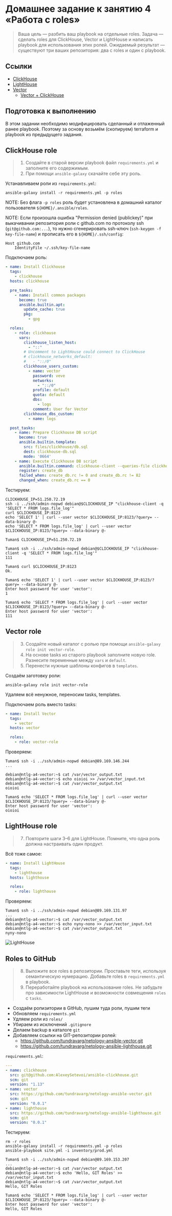 # Домашнее задание к занятию 4 «Работа с roles»


> Ваша цель — разбить ваш playbook на отдельные roles.
> Задача — сделать roles для ClickHouse, Vector и LightHouse и написать playbook для использования этих ролей.
> Ожидаемый результат — существуют три ваших репозитория: два с roles и один с playbook.


## Ссылки

* [ClickHouse](https://clickhouse.com)
* [LightHouse](https://github.com/VKCOM/lighthouse)
* [Vector](https://vector.dev)
    * [Vector + ClickHouse](https://vector.dev/docs/reference/configuration/sinks/clickhouse/)


## Подготовка к выполнению


В этом задании необходимо модифицировать сделанный и отлаженный ранее playbook.
Поэтому за основу возьмём (скопируем) terraform и playbook из предыдущего задания.


## ClickHouse role


> 1. Создайте в старой версии playbook файл `requirements.yml` и заполните его содержимым.
> 2. При помощи `ansible-galaxy` скачайте себе эту роль.

Устанавливаем роли из `requirements.yml`:

```shell
ansible-galaxy install -r requirements.yml -p roles
```

NOTE: Без флага `-p roles` роль будет установлена в домашний каталог пользователя `${HOME}/.ansible/roles`.

NOTE: Если произошла ошибка "Permission denied (publickey)" при выкачивании репозитория роли с github.com по протоколу ssh (`git@github.com:...`),
    то нужно сгенерировать ssh-ключ (`ssh-keygen -f key-file-name`) и прописать его в `${HOME}/.ssh/config`:

```
Host github.com
    IdentityFile ~/.ssh/key-file-name
```

Подключаем роль:

```yml
- name: Install Clickhouse
  tags:
    - clickhouse
  hosts: clickhouse

  pre_tasks:
    - name: Install common packages
      become: true
      ansible.builtin.apt:
        update_cache: true
        pkg:
          - gpg

  roles:
    - role: clickhouse
      vars:
        clickhouse_listen_host:
          - "::"
        # Uncomment to LightHouse could connect to ClickHouse
        # clickhouse_networks_default:
        #   - "::/0"
        clickhouse_users_custom:
          - name: vector
            password: veve
            networks:
              - "::/0"
            profile: default
            quota: default
            dbs:
              - logs
            comment: User for Vector
        clickhouse_dbs_custom:
          - name: logs

  post_tasks:
    - name: Prepare Clickhouse DB script
      become: true
      ansible.builtin.template:
        src: files/clickhouse/db.sql
        dest: clickhouse-db.sql
        mode: '0664'
    - name: Execute Clickhouse DB script
      ansible.builtin.command: clickhouse-client --queries-file clickhouse-db.sql
      register: create_db
      failed_when: create_db.rc != 0 and create_db.rc != 82
      changed_when: create_db.rc == 0
```

Тестируем:

```shell
CLICKHOUSE_IP=51.250.72.19
ssh -i ../ssh/admin-nopwd debian@$CLICKHOUSE_IP "clickhouse-client -q 'SELECT * FROM logs.file_log'"
curl $CLICKHOUSE_IP:8123
echo 'SELECT 1' | curl --user vector $CLICKHOUSE_IP:8123/?query= --data-binary @-
echo 'SELECT * FROM logs.file_log' | curl --user vector $CLICKHOUSE_IP:8123/?query= --data-binary @-
```

```
Tuman$ CLICKHOUSE_IP=51.250.72.19

Tuman$ ssh -i ../ssh/admin-nopwd debian@$CLICKHOUSE_IP "clickhouse-client -q 'SELECT * FROM logs.file_log'"
111

Tuman$ curl $CLICKHOUSE_IP:8123
Ok.

Tuman$ echo 'SELECT 1' | curl --user vector $CLICKHOUSE_IP:8123/?query= --data-binary @-
Enter host password for user 'vector':
1

Tuman$ echo 'SELECT * FROM logs.file_log' | curl --user vector $CLICKHOUSE_IP:8123/?query= --data-binary @-
Enter host password for user 'vector':
111
```


## Vector role


> 3. Создайте новый каталог с ролью при помощи `ansible-galaxy role init vector-role`.
> 4. На основе tasks из старого playbook заполните новую role. Разнесите переменные между `vars` и `default`.
> 5. Перенести нужные шаблоны конфигов в `templates`.

Создаём заготовку роли:

```shell
ansible-galaxy role init vector-role
```

Удаляем всё ненужное, переносим tasks, templates.

Подключаем роль вместо tasks:

```yml
- name: Install Vector
  tags:
    - vector
  hosts: vector

  roles:
    - role: vector-role
```

Проверяем:

```
Tuman$ ssh -i ../ssh/admin-nopwd debian@89.169.146.244
...

debian@ntlg-a4-vector:~$ cat /var/vector_output.txt
debian@ntlg-a4-vector:~$ echo oioioi >> /var/vector_input.txt
debian@ntlg-a4-vector:~$ cat /var/vector_output.txt
oioioi
```

```
Tuman$ echo 'SELECT * FROM logs.file_log' | curl --user vector $CLICKHOUSE_IP:8123/?query= --data-binary @-
Enter host password for user 'vector':
oioioi
```


## LightHouse role


> 7. Повторите шаги 3–6 для LightHouse. Помните, что одна роль должна настраивать один продукт.


Всё тоже самое:

```yml
- name: Install LightHouse
  tags:
    - lighthouse
  hosts: lighthouse

  roles:
    - role: lighthouse
```

Проверяем:

```
Tuman$ ssh -i ../ssh/admin-nopwd debian@89.169.131.97
...
debian@ntlg-a4-vector:~$ cat /var/vector_output.txt
debian@ntlg-a4-vector:~$ echo nyny-nono >> /var/vector_input.txt
debian@ntlg-a4-vector:~$ cat /var/vector_output.txt
nyny-nono
```

![LightHouse](files/lighthouse.jpg)


## Roles to GitHub


> 8. Выложите все roles в репозитории. Проставьте теги, используя семантическую нумерацию. Добавьте roles в `requirements.yml` в playbook.
> 9. Переработайте playbook на использование roles. Не забудьте про зависимости LightHouse и возможности совмещения `roles` с `tasks`.

* Создаём ропизитории в GitHub, пушим туда роли, пушим теги
* Обновляем `requirements.yml`
* Удляем роли из `roles/`
* Убираем из исключений `.gitignore`
* Делаем backup в каталоге `git`
* Добавляем ссылки на GIT-репозитории ролей:
    * https://github.com/tundravarg/netology-ansible-vector.git
    * https://github.com/tundravarg/netology-ansible-lighthouse.git

`requirements.yml`:

```yml
---
- name: clickhouse
  src: git@github.com:AlexeySetevoi/ansible-clickhouse.git
  scm: git
  version: "1.13"
- name: vector
  src: https://github.com/tundravarg/netology-ansible-vector.git
  scm: git
  version: "0.0.1"
- name: lighthouse
  src: https://github.com/tundravarg/netology-ansible-lighthouse.git
  scm: git
  version: "0.0.1"
```

Тестируем:

```
rm -r roles
ansible-galaxy install -r requirements.yml -p roles
ansible-playbook site.yml -i inventory/prod.yml
```

```
Tuman$ ssh -i ../ssh/admin-nopwd debian@89.169.153.207
...
debian@ntlg-a4-vector:~$ cat /var/vector_output.txt
debian@ntlg-a4-vector:~$ echo 'Hello, GIT Roles' >> /var/vector_input.txt
debian@ntlg-a4-vector:~$ cat /var/vector_output.txt
Hello, GIT Roles
```

```
Tuman$ echo 'SELECT * FROM logs.file_log' | curl --user vector $CLICKHOUSE_IP:8123/?query= --data-binary @-
Enter host password for user 'vector':
Hello, GIT Roles
```
